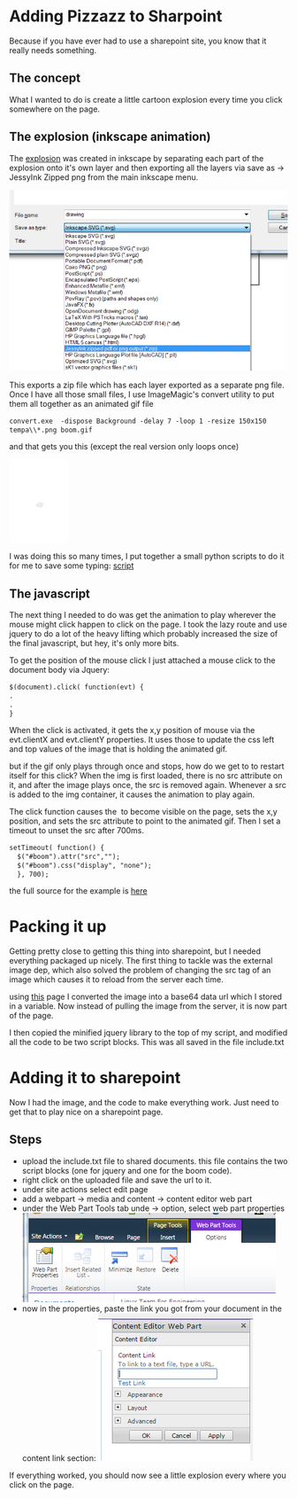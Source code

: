 # Adding Pizzazz to Sharpoint

Because if you have ever had to use a sharepoint site, you know that it really needs something.  


## The concept
What I wanted to do is create a little cartoon explosion every time you click somewhere on the page.  

## The explosion (inkscape animation)
The [explosion](boom.svg) was created in inkscape by separating each part of the explosion onto it's own layer and then exporting all the layers via save as -> JessyInk Zipped png  from the main inkscape menu.  

![alt tag](img/inkscapeSaveAs.png)

This exports a zip file which has each layer exported as a separate png file.  Once I have all those small files, I use ImageMagic's convert utility to put them all together as an animated gif file

```
convert.exe  -dispose Background -delay 7 -loop 1 -resize 150x150 tempa\\*.png boom.gif
```

and that gets you this (except the real version only loops once)

![alt tag](boom.gif)

I was doing this so many times, I put together a small python scripts to do it for me to save some typing: [script](scripts/createAnimation.py)

## The javascript
The next thing I needed to do was get the animation to play wherever the mouse might click happen to click on the page.  I took the lazy route and use jquery to do a lot of the heavy lifting which probably increased the size of the final javascript, but hey, it's only more bits.

To get the position of the mouse click I just attached a mouse click to the document body via Jquery:

````
$(document).click( function(evt) {
.
.
}
````

When the click is activated, it gets the x,y position of mouse via the evt.clientX and evt.clientY properties.  It uses those to update the css left and top values of the image that is holding the animated gif.

but if the gif only plays through once and stops, how do we get to to restart itself for this click?  When the img is first loaded, there is no src attribute on it, and after the image plays once, the src is removed again.  Whenever a src is added to the img container, it causes the animation to play again.

The click function causes the <image> to become visible on the page,  sets the x,y position, and sets the src attribute to point to the animated gif.  Then I set a timeout to unset the src after 700ms.

````
setTimeout( function() {
  $("#boom").attr("src","");
  $("#boom").css("display", "none");
  }, 700);
````

the full source for the example is [here](index.html)

# Packing it up
Getting pretty close to getting this thing into sharepoint, but I needed everything packaged up nicely.  The first thing to tackle was the external image dep, which also solved the problem of changing the src tag of an image which causes it to reload from the server each time.

using [this](http://websemantics.co.uk/online_tools/image_to_data_uri_convertor/result/) page I converted the image into a base64 data url which I stored in a variable.  Now instead of pulling the image from the server, it is now part of the page.  

I then copied the minified jquery library to the top of my script, and modified all the code to be two script blocks.  This was all saved in the file include.txt

# Adding it to sharepoint
Now I had the image, and the code to make everything work.  Just need to get that to play nice on a sharepoint page.

## Steps
* upload the include.txt file to shared documents. this file contains the two script blocks (one for jquery and one for the boom code).
* right click on the uploaded file and save the url to it.
* under site actions select edit page
* add a webpart -> media and content -> content editor web part
* under the Web Part Tools tab unde -> option, select web part properties ![alt tag](img/webPartProp.png)
* now in the properties, paste the link you got from your document in the content link section:  ![alt tag](img/setLink.png)

If everything worked, you should now see a little explosion every where you click on the page.
